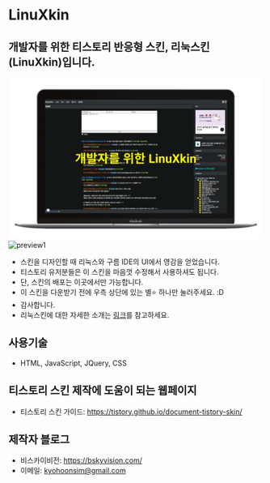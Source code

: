 # LinuXkin

## 개발자를 위한 티스토리 반응형 스킨, 리눅스킨(LinuXkin)입니다.
![리눅스킨](./preview.gif)
![preview1](https://user-images.githubusercontent.com/58966525/186295559-d92a5289-2f02-4884-8866-a0648231e835.png)

- 스킨을 디자인할 때 리눅스와 구름 IDE의 UI에서 영감을 얻었습니다.  
- 티스토리 유저분들은 이 스킨을 마음껏 수정해서 사용하셔도 됩니다. 
- 단, 스킨의 배포는 이곳에서만 가능합니다. 
- 이 스킨을 다운받기 전에 우측 상단에 있는 별:star: 하나만 눌러주세요. :D
- 감사합니다.
- 리눅스킨에 대한 자세한 소개는 [링크](https://bskyvision.com/entry/%EA%B0%9C%EB%B0%9C%EC%9E%90%EB%A5%BC-%EC%9C%84%ED%95%9C-%ED%8B%B0%EC%8A%A4%ED%86%A0%EB%A6%AC-%EB%B0%98%EC%9D%91%ED%98%95-%EC%8A%A4%ED%82%A8-%EB%A6%AC%EB%88%85%EC%8A%A4%ED%82%A8-v31-%EB%B0%B0%ED%8F%AC%ED%95%A9%EB%8B%88%EB%8B%A4)를 참고하세요.

## 사용기술
- HTML, JavaScript, JQuery, CSS

## 티스토리 스킨 제작에 도움이 되는 웹페이지
* 티스토리 스킨 가이드: https://tistory.github.io/document-tistory-skin/

## 제작자 블로그
- 비스카이비전: https://bskyvision.com/ 
- 이메일: kyohoonsim@gmail.com 
